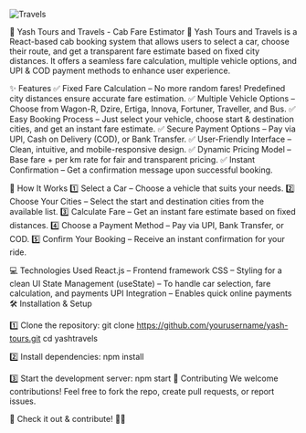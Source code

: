 







![Travels](https://github.com/user-attachments/assets/691aa5b8-37fe-4331-903f-e1b39ff1adeb)














🚗 Yash Tours and Travels - Cab Fare Estimator 🚗
Yash Tours and Travels is a React-based cab booking system that allows users to select a car, choose their route, and get a transparent fare estimate based on fixed city distances. It offers a seamless fare calculation, multiple vehicle options, and UPI & COD payment methods to enhance user experience.

✨ Features
✅ Fixed Fare Calculation – No more random fares! Predefined city distances ensure accurate fare estimation.
✅ Multiple Vehicle Options – Choose from Wagon-R, Dzire, Ertiga, Innova, Fortuner, Traveller, and Bus.
✅ Easy Booking Process – Just select your vehicle, choose start & destination cities, and get an instant fare estimate.
✅ Secure Payment Options – Pay via UPI, Cash on Delivery (COD), or Bank Transfer.
✅ User-Friendly Interface – Clean, intuitive, and mobile-responsive design.
✅ Dynamic Pricing Model – Base fare + per km rate for fair and transparent pricing.
✅ Instant Confirmation – Get a confirmation message upon successful booking.

📌 How It Works
1️⃣ Select a Car – Choose a vehicle that suits your needs.
2️⃣ Choose Your Cities – Select the start and destination cities from the available list.
3️⃣ Calculate Fare – Get an instant fare estimate based on fixed distances.
4️⃣ Choose a Payment Method – Pay via UPI, Bank Transfer, or COD.
5️⃣ Confirm Your Booking – Receive an instant confirmation for your ride.

💻 Technologies Used
React.js – Frontend framework
CSS – Styling for a clean UI
State Management (useState) – To handle car selection, fare calculation, and payments
UPI Integration – Enables quick online payments
🛠 Installation & Setup

1️⃣ Clone the repository:
git clone https://github.com/yourusername/yash-tours.git
cd yashtravels

2️⃣ Install dependencies:
npm install

3️⃣ Start the development server:
npm start
🚀 Contributing
We welcome contributions! Feel free to fork the repo, create pull requests, or report issues.

🔗 Check it out & contribute! 🚗✨
